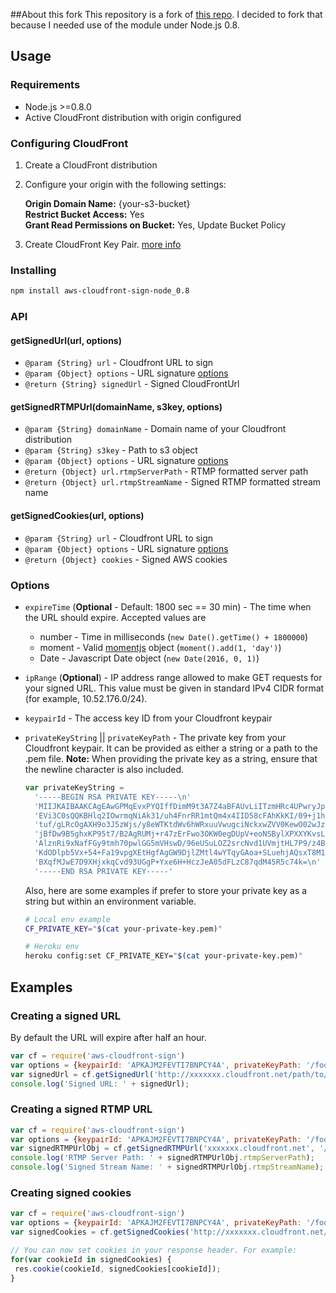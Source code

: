 ##About this fork
This repository is a fork of [this repo](https://github.com/jasonsims/aws-cloudfront-sign).
I decided to fork that because I needed use of the module under Node.js 0.8.

## Usage
### Requirements
* Node.js >=0.8.0
* Active CloudFront distribution with origin configured

### Configuring CloudFront
1. Create a CloudFront distribution
2. Configure your origin with the following settings:

   **Origin Domain Name:** {your-s3-bucket}  
   **Restrict Bucket Access:** Yes  
   **Grant Read Permissions on Bucket:** Yes, Update Bucket Policy  
3. Create CloudFront Key Pair. [more info][cf_keypair_docs]

### Installing
```sh
npm install aws-cloudfront-sign-node_0.8
```

### API
#### getSignedUrl(url, options)
* `@param {String} url` - Cloudfront URL to sign
* `@param {Object} options` - URL signature [options](#options)
* `@return {String} signedUrl` - Signed CloudFrontUrl

#### getSignedRTMPUrl(domainName, s3key, options)
* `@param {String} domainName` - Domain name of your Cloudfront distribution
* `@param {String} s3key` - Path to s3 object
* `@param {Object} options` - URL signature [options](#options)
* `@return {Object} url.rtmpServerPath` - RTMP formatted server path
* `@return {Object} url.rtmpStreamName` - Signed RTMP formatted stream name

#### getSignedCookies(url, options)
* `@param {String} url` - Cloudfront URL to sign
* `@param {Object} options` - URL signature [options](#options)
* `@return {Object} cookies` - Signed AWS cookies

### Options
* `expireTime` (**Optional** - Default: 1800 sec == 30 min) - The time when the URL should expire. Accepted values are
   * number - Time in milliseconds (`new Date().getTime() + 1800000`)
   * moment - Valid [momentjs][moment_docs] object (`moment().add(1, 'day')`)
   * Date - Javascript Date object (`new Date(2016, 0, 1)`)
* `ipRange` (**Optional**) - IP address range allowed to make GET requests
  for your signed URL. This value must be given in standard IPv4 CIDR format
  (for example, 10.52.176.0/24).
* `keypairId` - The access key ID from your Cloudfront keypair
* `privateKeyString` || `privateKeyPath` - The private key from your Cloudfront
   keypair. It can be provided as either a string or a path to the .pem file.
  **Note:** When providing the private key as a string, ensure that the newline
  character is also included.

  ```js
  var privateKeyString =
    '-----BEGIN RSA PRIVATE KEY-----\n'
    'MIIJKAIBAAKCAgEAwGPMqEvxPYQIffDimM9t3A7Z4aBFAUvLiITzmHRc4UPwryJp\n'
    'EVi3C0sQQKBHlq2IOwrmqNiAk31/uh4FnrRR1mtQm4x4IID58cFAhKkKI/09+j1h\n'
    'tuf/gLRcOgAXH9o3J5zWjs/y8eWTKtdWv6hWRxuuVwugciNckxwZVV0KewO02wJz\n'
    'jBfDw9B5ghxKP95t7/B2AgRUMj+r47zErFwo3OKW0egDUpV+eoNSBylXPXXYKvsL\n'
    'AlznRi9xNafFGy9tmh70pwlGG5mVHswD/96eUSuLOZ2srcNvd1UVmjtHL7P9/z4B\n'
    'KdODlpb5Vx+54+Fa19vpgXEtHgfAgGW9DjlZMtl4wYTqyGAoa+SLuehjAQsxT8M1\n'
    'BXqfMJwE7D9XHjxkqCvd93UGgP+Yxe6H+HczJeA05dFLzC87qdM45R5c74k=\n'
    '-----END RSA PRIVATE KEY-----'
  ```
  Also, here are some examples if prefer to store your private key as a string
  but within an environment variable.
  ```sh
  # Local env example
  CF_PRIVATE_KEY="$(cat your-private-key.pem)"

  # Heroku env
  heroku config:set CF_PRIVATE_KEY="$(cat your-private-key.pem)"  
  ```

## Examples
### Creating a signed URL
By default the URL will expire after half an hour.
```js
var cf = require('aws-cloudfront-sign')
var options = {keypairId: 'APKAJM2FEVTI7BNPCY4A', privateKeyPath: '/foo/bar'}
var signedUrl = cf.getSignedUrl('http://xxxxxxx.cloudfront.net/path/to/s3/object', options);
console.log('Signed URL: ' + signedUrl);
```

### Creating a signed RTMP URL
```js
var cf = require('aws-cloudfront-sign')
var options = {keypairId: 'APKAJM2FEVTI7BNPCY4A', privateKeyPath: '/foo/bar'}
var signedRTMPUrlObj = cf.getSignedRTMPUrl('xxxxxxx.cloudfront.net', '/path/to/s3/object', options);
console.log('RTMP Server Path: ' + signedRTMPUrlObj.rtmpServerPath);
console.log('Signed Stream Name: ' + signedRTMPUrlObj.rtmpStreamName);
```

### Creating signed cookies
```js
var cf = require('aws-cloudfront-sign')
var options = {keypairId: 'APKAJM2FEVTI7BNPCY4A', privateKeyPath: '/foo/bar'}
var signedCookies = cf.getSignedCookies('http://xxxxxxx.cloudfront.net/*', options);

// You can now set cookies in your response header. For example:
for(var cookieId in signedCookies) {
 res.cookie(cookieId, signedCookies[cookieId]);
}
```

[moment_docs]: http://momentjs.com/docs
[cf_keypair_docs]: http://docs.aws.amazon.com/AmazonCloudFront/latest/DeveloperGuide/private-content-trusted-signers.html#private-content-creating-cloudfront-key-pairs
